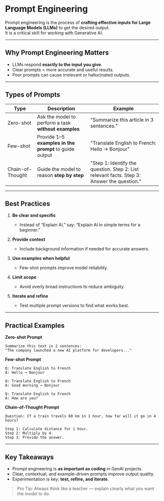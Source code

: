 # Prompt Engineering

Prompt engineering is the process of **crafting effective inputs for Large Language Models (LLMs)** to get the desired output.  
It is a critical skill for working with Generative AI.

---

## Why Prompt Engineering Matters

- LLMs respond **exactly to the input you give**.  
- Clear prompts = more accurate and useful results.  
- Poor prompts can cause irrelevant or hallucinated outputs.  

---

## Types of Prompts

| Type | Description | Example |
|------|------------|---------|
| Zero-shot | Ask the model to perform a task **without examples** | "Summarize this article in 3 sentences." |
| Few-shot | Provide 1–5 **examples in the prompt** to guide output | "Translate English to French: Hello → Bonjour" |
| Chain-of-Thought | Guide the model to reason **step by step** | "Step 1: Identify the question. Step 2: List relevant facts. Step 3: Answer the question." |

---

## Best Practices

1. **Be clear and specific**  
   - Instead of “Explain AI,” say: “Explain AI in simple terms for a beginner.”  

2. **Provide context**  
   - Include background information if needed for accurate answers.  

3. **Use examples when helpful**  
   - Few-shot prompts improve model reliability.  

4. **Limit scope**  
   - Avoid overly broad instructions to reduce ambiguity.  

5. **Iterate and refine**  
   - Test multiple prompt versions to find what works best.  

---

## Practical Examples

**Zero-shot Prompt**
```text
Summarize this text in 2 sentences:
"The company launched a new AI platform for developers..."
```

**Few-shot Prompt**
```text
Q: Translate English to French
A: Hello → Bonjour

Q: Translate English to French
A: Good morning → Bonjour

Q: Translate English to French
A: How are you?
```

**Chain-of-Thought Prompt**
```text
Question: If a train travels 60 km in 1 hour, how far will it go in 4 hours?

Step 1: Calculate distance for 1 hour.
Step 2: Multiply by 4.
Step 3: Provide the answer.
```

---

## Key Takeaways

- Prompt engineering is **as important as coding** in GenAI projects.  
- Clear, contextual, and example-driven prompts improve output quality.  
- Experimentation is key: **test, refine, and iterate**.  

> Pro Tip: Always think like a teacher — explain clearly what you want the model to do.
